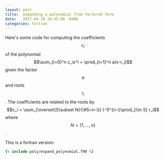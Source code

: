 ```yaml
---
layout: post
title:  expanding a polynomial from factored form
date:   2017-04-18 14:35:06 -0400
categories: fortran
---
```


Here's some code for computing the coefficients $$c_i$$ of the polynomial $$\sum_{i=0}^n c_ix^i  = \prod_{i=1}^n a(x-r_i)$$ given the factor $$a$$ and roots $$r_i$$. The coefficients are related to the roots by $$c_i = \sum_{\overset{S\subset N}{\#S=n-i}} (-1)^{n-i}\prod_{i\in S} r_i$$ where $$N=\{1,\ldots,n\}$$.

This is a fortran version:
```fortran
{% include poly/expand_polynomial.f90 %}
```
